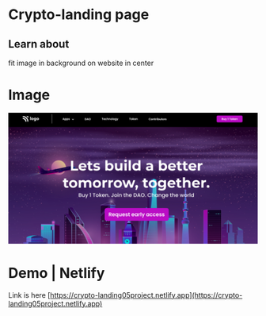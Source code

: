 # Crypto-landing page

## Learn about

fit image in background on website in center

# Image

![landing page image](./thumbnail.png)

# Demo | Netlify

Link is here
[https://crypto-landing05project.netlify.app](https://crypto-landing05project.netlify.app)
